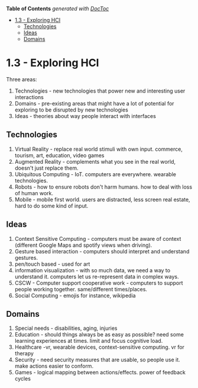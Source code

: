 <!-- START doctoc generated TOC please keep comment here to allow auto update -->
<!-- DON'T EDIT THIS SECTION, INSTEAD RE-RUN doctoc TO UPDATE -->
**Table of Contents**  *generated with [DocToc](https://github.com/thlorenz/doctoc)*

- [1.3 - Exploring HCI](#13---exploring-hci)
  - [Technologies](#technologies)
  - [Ideas](#ideas)
  - [Domains](#domains)

<!-- END doctoc generated TOC please keep comment here to allow auto update -->

# 1.3 - Exploring HCI

Three areas:

1. Technologies - new technologies that power new and interesting user interactions
2. Domains - pre-existing areas that might have a lot of potential for exploring to be disrupted by
   new technologies
3. Ideas - theories about way people interact with interfaces

## Technologies

1. Virtual Reality - replace real world stimuli with own input. commerce, tourism, art, education,
   video games
2. Augmented Reality - complements what you see in the real world, doesn't just replace them.
3. Ubiquitous Computing - IoT. computers are everywhere. wearable technologies.
4. Robots - how to ensure robots don't harm humans. how to deal with loss of human work.
5. Mobile - mobile first world. users are distracted, less screen real estate, hard to do some kind
   of input.

## Ideas

1. Context Sensitive Computing - computers must be aware of context (different Google Maps and
   spotify views when driving).
2. Gesture based interaction - computers should interpret and understand gestures.
3. pen/touch based - used for art
4. information visualization - with so much data, we need a way to understand it. computers let us
   re-represent data in complex ways.
5. CSCW - Computer support cooperative work - computers to support people working together.
   same/different times/places.
6. Social Computing - emojis for instance, wikipedia

## Domains

1. Special needs - disabilities, aging, injuries
2. Education - should things always be as easy as possible? need some learning experiences at times.
   limit and focus cognitive load.
3. Healthcare -vr, wearable devices, context-sensitive computing. vr for therapy
4. Security - need security measures that are usable, so people use it. make actions easier to
   conform.
5. Games - logical mapping between actions/effects. power of feedback cycles
